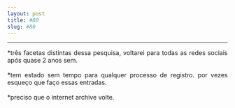```yaml
---
layout: post
title: #80
slug: #80
---
```

---
<p class="description" style="text-align: justify;">
*três facetas distintas dessa pesquisa, voltarei para todas as redes sociais após quase 2 anos sem.
<br>
<br>
*tem estado sem tempo para qualquer processo de registro. por vezes esqueço que faço essas entradas.
<br>
<br>
*preciso que o internet archive volte.
